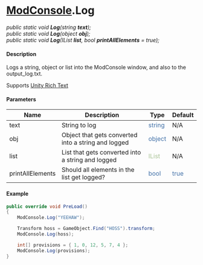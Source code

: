 # [ModConsole](API/MSCLoader/ModConsole.md).Log

*public static void <b>Log</b>(string <b>text</b>);*  
*public static void <b>Log</b>(object <b>obj</b>);*  
*public static void <b>Log</b>(IList <b>list</b>, bool <b>printAllElements</b> = true);*

#### Description

Logs a string, object or list into the ModConsole window, and also to the output_log.txt.

Supports [Unity Rich Text](https://docs.unity3d.com/500/Documentation/Manual/StyledText.html)

#### Parameters

Name | Description | Type | Default
---- | ----------- | ---- | -------
text | String to log | <font color=#4170a7>string</font> | N/A
obj | Object that gets converted into a string and logged | <font color=#4170a7>object</font> | N/A
list | List that gets converted into a string and logged | <font color=#aac397>IList</font> | N/A
printAllElements | Should all elements in the list get logged? | <font color=#4170a7>bool</font> | <font color=#4170a7>true</font>

#### Example

```csharp
public override void PreLoad() 
{
    ModConsole.Log("YEEHAW");

    Transform hoss = GameObject.Find("HOSS").transform;
    ModConsole.Log(hoss);

    int[] provisions = { 1, 0, 12, 5, 7, 4 };
    ModConsole.Log(provisions);
}
```